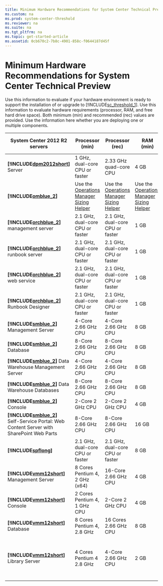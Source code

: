 ```yaml
---
title: Minimum Hardware Recommendations for System Center Technical Preview
ms.custom: na
ms.prod: system-center-threshold
ms.reviewer: na
ms.suite: na
ms.tgt_pltfrm: na
ms.topic: get-started-article
ms.assetid: 0cb670c2-7b8c-4901-858c-f0644187d45f
---
```

# Minimum Hardware Recommendations for System Center Technical Preview
Use this information to evaluate if your hardware environment is ready to support the installation of or upgrade to [!INCLUDE[sc_threshold_1](Token/sc_threshold_1_md.md)]. Use this information to evaluate hardware requirements \(processor, RAM, and free hard drive space\). Both minimum \(min\) and recommended \(rec\) values are provided. Use the information here whether you are deploying one or multiple components.

|System Center 2012 R2 servers|Processor \(min\)|Processor \(rec\)|RAM \(min\)|RAM \(rec\)|Hard drive space \(min\)|Hard drive space \(rec\)|
|---------------------------------|---------------------|---------------------|---------------|---------------|----------------------------|----------------------------|
|**[!INCLUDE[dpm2012short](Token/dpm2012short_md.md)]** Server|1 GHz, dual\-core CPU or faster|2.33 GHz quad\-core CPU|4 GB|8 GB|3 GB|3 GB|
|**[!INCLUDE[omblue_2](Token/omblue_2_md.md)]**|Use the [Operations Manager Sizing Helper](http://go.microsoft.com/fwlink/p/?LinkId=231853)|Use the [Operations Manager Sizing Helper](http://go.microsoft.com/fwlink/p/?LinkId=231853)|Use the [Operations Manager Sizing Helper](http://go.microsoft.com/fwlink/p/?LinkId=231853)|Use the [Operations Manager Sizing Helper](http://go.microsoft.com/fwlink/p/?LinkId=231853)|Use the [Operations Manager Sizing Helper](http://go.microsoft.com/fwlink/p/?LinkId=231853)|Use the [Operations Manager Sizing Helper](http://go.microsoft.com/fwlink/p/?LinkId=231853)|
|**[!INCLUDE[orchblue_2](Token/orchblue_2_md.md)]** management server|2.1 GHz, dual\-core CPU or faster|2.1 GHz, dual\-core CPU or faster|1 GB|2 GB|200 MB|200 MB|
|**[!INCLUDE[orchblue_2](Token/orchblue_2_md.md)]** runbook server|2.1 GHz, dual\-core CPU or faster|2.1 GHz, dual\-core CPU or faster|1 GB|2 GB|200 MB|200 MB|
|**[!INCLUDE[orchblue_2](Token/orchblue_2_md.md)]** web service|2.1 GHz, dual\-core CPU or faster|2.1 GHz, dual\-core CPU or faster|1 GB|2 GB|200 MB|200 MB|
|**[!INCLUDE[orchblue_2](Token/orchblue_2_md.md)]** Runbook Designer|2.1 GHz, dual\-core CPU or faster|2.1 GHz, dual\-core CPU or faster|1 GB|2 GB|200 MB|200 MB|
|**[!INCLUDE[smblue_2](Token/smblue_2_md.md)]** Management Server|4\-Core 2.66 GHz CPU|4\-Core 2.66 GHz CPU|8 GB|8 GB|10 GB|10 GB|
|**[!INCLUDE[smblue_2](Token/smblue_2_md.md)]** Database|8\-Core 2.66 GHz CPU|8\-Core 2.66 GHz CPU|8 GB|32 GB|80 GB|80 GB|
|**[!INCLUDE[smblue_2](Token/smblue_2_md.md)]** Data Warehouse Management Server|4\-Core 2.66 GHz CPU|4\-Core 2.66 GHz CPU|8 GB|16 GB|10 GB|10 GB|
|**[!INCLUDE[smblue_2](Token/smblue_2_md.md)]** Data Warehouse Databases|8\-Core 2.66 GHz CPU|8\-Core 2.66 GHz CPU|8 GB|32 GB|400 GB|400 GB|
|**[!INCLUDE[smblue_2](Token/smblue_2_md.md)]** Console|2\-Core 2 GHz CPU|2\-Core 2 GHz CPU|4 GB|4 GB|10 GB|10 GB|
|**[!INCLUDE[smblue_2](Token/smblue_2_md.md)]** Self\-Service Portal: Web Content Server with SharePoint Web Parts|8\-Core 2.66 GHz CPU|8\-Core 2.66 GHz CPU|16 GB|32 GB|80 GB|80 GB|
|**[!INCLUDE[spflong](Token/spflong_md.md)]**|2.1 GHz, dual\-core CPU or faster|2.1 GHz, dual\-core CPU or faster|8 GB|16 GB|10 GB|10 GB|
|**[!INCLUDE[vmm12short](Token/vmm12short_md.md)]** Management Server|8 Cores Pentium 4, 2 GHz \(x64\)|16\-Core 2.66 GHz CPU|4 GB|16 GB|4 GB|10 GB|
|**[!INCLUDE[vmm12short](Token/vmm12short_md.md)]** Console|2 Cores Pentium 4, 1 GHz CPU|2\-Core 2 GHz CPU|4 GB|4 GB|10 GB|10 GB|
|**[!INCLUDE[vmm12short](Token/vmm12short_md.md)]** Database|8 Cores Pentium 4, 2.8 GHz|16 Cores 2.66 GHz CPU|8 GB|16 GB|50 GB|200 GB|
|**[!INCLUDE[vmm12short](Token/vmm12short_md.md)]** Library Server|4 Cores Pentium 4 2.8 GHz|4\-Core 2.66 GHz CPU|2 GB|4 GB|Varies based on the number and size of the stored files.|Varies based on the number and size of the stored files.|


